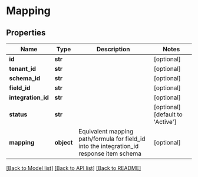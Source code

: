 # Mapping

## Properties
Name | Type | Description | Notes
------------ | ------------- | ------------- | -------------
**id** | **str** |  | [optional] 
**tenant_id** | **str** |  | [optional] 
**schema_id** | **str** |  | [optional] 
**field_id** | **str** |  | [optional] 
**integration_id** | **str** |  | [optional] 
**status** | **str** |  | [optional] [default to 'Active']
**mapping** | **object** | Equivalent mapping path/formula for field_id into the integration_id response item schema | [optional] 

[[Back to Model list]](../README.md#documentation-for-models) [[Back to API list]](../README.md#documentation-for-api-endpoints) [[Back to README]](../README.md)

